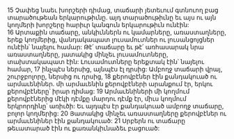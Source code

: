 15 Չափեց նաեւ խորշերի դիմաց, տաճարի յետեւում գտնուող բաց տարածութեան երկարութիւնը. այդ տարածութիւնը եւ այս ու այն կողմերի խորշերը հարիւր կանգուն երկարութիւն ունէին: 16 Արտաքին տաճարը, անկիւններն ու կամարները, առաստաղները, երեք կողմերից, վանդակապատ լուսամուտներ ու լուսանցոյցներ ունէին՝ նայելու համար: Թէ՛ տաճարը եւ թէ՛ առհասարակ նրա առաստաղները, յատակից մինչեւ լուսամուտները, տախտակապատ էին: Լուսամուտները երեքտակ էին՝ նայելու համար, 17 ինչպէս ներսից, այնպէս էլ դրսից: Ամբողջ տաճարի վրայ, շուրջբոլորը, ներսից ու դրսից, 18 քերովբէներ էին քանդակուած ու արմաւենիներ. մի արմաւենին քերովբէների արանքում էր, երկու քերովբէները՝ իրար դիմաց: 19 Արմաւենիների մի կողմում քերովբէներից մէկի դէմքը մարդու դէմք էր, միւս կողմում երկրորդինը՝ առիւծի: Եւ այդպէս էր քանդակուած ամբողջ տաճարը, բոլոր կողմերից: 20 Յատակից մինչեւ առաստաղները քերովբէներ ու արմաւենիներ էին քանդակուած: 21 Սրբերն ու տաճարը թեւատարած էին ու քառանկիւնաձեւ բացուած:
